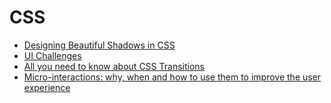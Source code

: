 # CSS

- [Designing Beautiful Shadows in CSS](https://www.joshwcomeau.com/css/designing-shadows)
- [UI Challenges](https://github.com/imteekay/ui-challenges)
- [All you need to know about CSS Transitions](https://blog.alexmaccaw.com/all-you-need-to-know-about-css-transitions)
- [Micro-interactions: why, when and how to use them to improve the user experience](https://uxdesign.cc/micro-interactions-why-when-and-how-to-use-them-to-boost-the-ux-17094b3baaa0)
